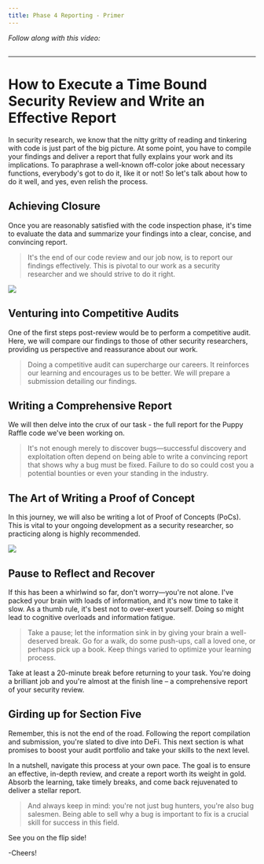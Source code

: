 ```yaml
---
title: Phase 4 Reporting - Primer
---
```


_Follow along with this video:_

## 

---

# How to Execute a Time Bound Security Review and Write an Effective Report

In security research, we know that the nitty gritty of reading and tinkering with code is just part of the big picture. At some point, you have to compile your findings and deliver a report that fully explains your work and its implications. To paraphrase a well-known off-color joke about necessary functions, everybody's got to do it, like it or not! So let's talk about how to do it well, and yes, even relish the process.

## Achieving Closure

Once you are reasonably satisfied with the code inspection phase, it's time to evaluate the data and summarize your findings into a clear, concise, and convincing report.

> It's the end of our code review and our job now, is to report our findings effectively. This is pivotal to our work as a security researcher and we should strive to do it right.

![](https://cdn.videotap.com/rURmYlf7Mj8v8mjNSpls-34.png)

## Venturing into Competitive Audits

One of the first steps post-review would be to perform a competitive audit. Here, we will compare our findings to those of other security researchers, providing us perspective and reassurance about our work.

> Doing a competitive audit can supercharge our careers. It reinforces our learning and encourages us to be better. We will prepare a submission detailing our findings.

## Writing a Comprehensive Report

We will then delve into the crux of our task - the full report for the Puppy Raffle code we've been working on.

> It's not enough merely to discover bugs—successful discovery and exploitation often depend on being able to write a convincing report that shows why a bug must be fixed. Failure to do so could cost you a potential bounties or even your standing in the industry.

## The Art of Writing a Proof of Concept

In this journey, we will also be writing a lot of Proof of Concepts (PoCs). This is vital to your ongoing development as a security researcher, so practicing along is highly recommended.

![](https://cdn.videotap.com/7JHE8CMtsqxXQyAAdWxB-97.14.png)

## Pause to Reflect and Recover

If this has been a whirlwind so far, don't worry—you're not alone. I've packed your brain with loads of information, and it's now time to take it slow. As a thumb rule, it's best not to over-exert yourself. Doing so might lead to cognitive overloads and information fatigue.

> Take a pause; let the information sink in by giving your brain a well-deserved break. Go for a walk, do some push-ups, call a loved one, or perhaps pick up a book. Keep things varied to optimize your learning process.

Take at least a 20-minute break before returning to your task. You're doing a brilliant job and you're almost at the finish line – a comprehensive report of your security review.

## Girding up for Section Five

Remember, this is not the end of the road. Following the report compilation and submission, you're slated to dive into DeFi. This next section is what promises to boost your audit portfolio and take your skills to the next level.

In a nutshell, navigate this process at your own pace. The goal is to ensure an effective, in-depth review, and create a report worth its weight in gold. Absorb the learning, take timely breaks, and come back rejuvenated to deliver a stellar report.

> And always keep in mind: you're not just bug hunters, you're also bug salesmen. Being able to sell why a bug is important to fix is a crucial skill for success in this field.

See you on the flip side!

-Cheers!
